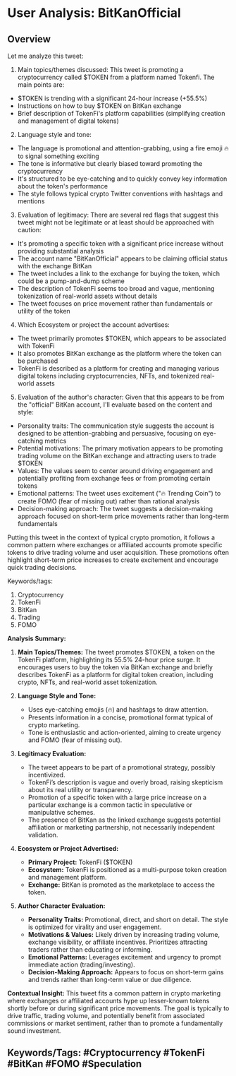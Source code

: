 # User Analysis: BitKanOfficial

## Overview

<think>
Let me analyze this tweet:

1. Main topics/themes discussed:
This tweet is promoting a cryptocurrency called $TOKEN from a platform named Tokenfi. The main points are:
- $TOKEN is trending with a significant 24-hour increase (+55.5%)
- Instructions on how to buy $TOKEN on BitKan exchange
- Brief description of TokenFi's platform capabilities (simplifying creation and management of digital tokens)

2. Language style and tone:
- The language is promotional and attention-grabbing, using a fire emoji 🔥 to signal something exciting
- The tone is informative but clearly biased toward promoting the cryptocurrency
- It's structured to be eye-catching and to quickly convey key information about the token's performance
- The style follows typical crypto Twitter conventions with hashtags and mentions

3. Evaluation of legitimacy:
There are several red flags that suggest this tweet might not be legitimate or at least should be approached with caution:
- It's promoting a specific token with a significant price increase without providing substantial analysis
- The account name "BitKanOfficial" appears to be claiming official status with the exchange BitKan
- The tweet includes a link to the exchange for buying the token, which could be a pump-and-dump scheme
- The description of TokenFi seems too broad and vague, mentioning tokenization of real-world assets without details
- The tweet focuses on price movement rather than fundamentals or utility of the token

4. Which Ecosystem or project the account advertises:
- The tweet primarily promotes $TOKEN, which appears to be associated with TokenFi
- It also promotes BitKan exchange as the platform where the token can be purchased
- TokenFi is described as a platform for creating and managing various digital tokens including cryptocurrencies, NFTs, and tokenized real-world assets

5. Evaluation of the author's character:
Given that this appears to be from the "official" BitKan account, I'll evaluate based on the content and style:
- Personality traits: The communication style suggests the account is designed to be attention-grabbing and persuasive, focusing on eye-catching metrics
- Potential motivations: The primary motivation appears to be promoting trading volume on the BitKan exchange and attracting users to trade $TOKEN
- Values: The values seem to center around driving engagement and potentially profiting from exchange fees or from promoting certain tokens
- Emotional patterns: The tweet uses excitement ("🔥 Trending Coin") to create FOMO (fear of missing out) rather than rational analysis
- Decision-making approach: The tweet suggests a decision-making approach focused on short-term price movements rather than long-term fundamentals

Putting this tweet in the context of typical crypto promotion, it follows a common pattern where exchanges or affiliated accounts promote specific tokens to drive trading volume and user acquisition. These promotions often highlight short-term price increases to create excitement and encourage quick trading decisions.

Keywords/tags:
1. Cryptocurrency
2. TokenFi
3. BitKan
4. Trading
5. FOMO
</think>

**Analysis Summary:**

1. **Main Topics/Themes:**
   The tweet promotes $TOKEN, a token on the TokenFi platform, highlighting its 55.5% 24-hour price surge. It encourages users to buy the token via BitKan exchange and briefly describes TokenFi as a platform for digital token creation, including crypto, NFTs, and real-world asset tokenization.

2. **Language Style and Tone:**
   - Uses eye-catching emojis (🔥) and hashtags to draw attention.
   - Presents information in a concise, promotional format typical of crypto marketing.
   - Tone is enthusiastic and action-oriented, aiming to create urgency and FOMO (fear of missing out).

3. **Legitimacy Evaluation:**
   - The tweet appears to be part of a promotional strategy, possibly incentivized.
   - TokenFi’s description is vague and overly broad, raising skepticism about its real utility or transparency.
   - Promotion of a specific token with a large price increase on a particular exchange is a common tactic in speculative or manipulative schemes.
   - The presence of BitKan as the linked exchange suggests potential affiliation or marketing partnership, not necessarily independent validation.

4. **Ecosystem or Project Advertised:**
   - **Primary Project:** TokenFi ($TOKEN)
   - **Ecosystem:** TokenFi is positioned as a multi-purpose token creation and management platform.
   - **Exchange:** BitKan is promoted as the marketplace to access the token.

5. **Author Character Evaluation:**
   - **Personality Traits:** Promotional, direct, and short on detail. The style is optimized for virality and user engagement.
   - **Motivations & Values:** Likely driven by increasing trading volume, exchange visibility, or affiliate incentives. Prioritizes attracting traders rather than educating or informing.
   - **Emotional Patterns:** Leverages excitement and urgency to prompt immediate action (trading/investing).
   - **Decision-Making Approach:** Appears to focus on short-term gains and trends rather than long-term value or due diligence.

**Contextual Insight:**
This tweet fits a common pattern in crypto marketing where exchanges or affiliated accounts hype up lesser-known tokens shortly before or during significant price movements. The goal is typically to drive traffic, trading volume, and potentially benefit from associated commissions or market sentiment, rather than to promote a fundamentally sound investment.

**Keywords/Tags:**
#Cryptocurrency #TokenFi #BitKan #FOMO #Speculation
---

